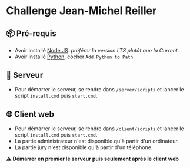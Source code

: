 # Challenge Jean-Michel Reiller

## 📦 Pré-requis
- Avoir installé [Node JS](https://nodejs.org/en/). *préférer la version LTS plutôt que la Current.*
- Avoir installé [Python](https://www.python.org/ftp/python/3.10.2/python-3.10.2-amd64.exe), cocher `Add Python to Path`


## 🔌 Serveur
- Pour démarrer le serveur, se rendre dans `/server/scripts` et lancer le script `install.cmd` puis `start.cmd`.

## 🌐 Client web
- Pour démarrer le serveur, se rendre dans `/client/scripts` et lancer le script `install.cmd` puis `start.cmd`.
- La partie administrateur n'est disponible qu'à partir d'un ordinateur.
- La partie jury n'est disponible qu'à partir d'un téléphone.

**⚠️ Démarrer en premier le serveur puis seulement après le client web**
